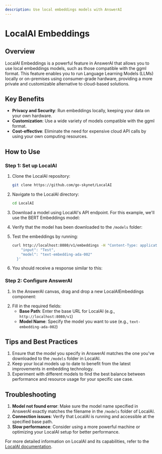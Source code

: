 ```yaml
---
description: Use local embeddings models with AnswerAI
---
```


# LocalAI Embeddings

## Overview

LocalAI Embeddings is a powerful feature in AnswerAI that allows you to use local embeddings models, such as those compatible with the ggml format. This feature enables you to run Language Learning Models (LLMs) locally or on-premises using consumer-grade hardware, providing a more private and customizable alternative to cloud-based solutions.

## Key Benefits

- **Privacy and Security**: Run embeddings locally, keeping your data on your own hardware.
- **Customization**: Use a wide variety of models compatible with the ggml format.
- **Cost-effective**: Eliminate the need for expensive cloud API calls by using your own computing resources.

## How to Use

### Step 1: Set up LocalAI

1. Clone the LocalAI repository:

   ```bash
   git clone https://github.com/go-skynet/LocalAI
   ```

2. Navigate to the LocalAI directory:

   ```bash
   cd LocalAI
   ```

3. Download a model using LocalAI's API endpoint. For this example, we'll use the BERT Embeddings model:

<!-- TODO: Screenshot showing the LocalAI API endpoint for downloading the BERT Embeddings model -->

4. Verify that the model has been downloaded to the `/models` folder:

<!-- TODO: Screenshot showing the downloaded model in the /models folder -->

5. Test the embeddings by running:

   ```bash
   curl http://localhost:8080/v1/embeddings -H "Content-Type: application/json" -d '{
       "input": "Test",
       "model": "text-embedding-ada-002"
     }'
   ```

6. You should receive a response similar to this:

<!-- TODO: Screenshot showing the response from the curl command -->

### Step 2: Configure AnswerAI

1. In the AnswerAI canvas, drag and drop a new LocalAIEmbeddings component:

<!-- TODO: Screenshot showing the LocalAIEmbeddings component being added to the canvas -->

2. Fill in the required fields:
   - **Base Path**: Enter the base URL for LocalAI (e.g., `http://localhost:8080/v1`)
   - **Model Name**: Specify the model you want to use (e.g., `text-embedding-ada-002`)

## Tips and Best Practices

1. Ensure that the model you specify in AnswerAI matches the one you've downloaded to the `/models` folder in LocalAI.
2. Keep your local models up to date to benefit from the latest improvements in embedding technology.
3. Experiment with different models to find the best balance between performance and resource usage for your specific use case.

## Troubleshooting

1. **Model not found error**: Make sure the model name specified in AnswerAI exactly matches the filename in the `/models` folder of LocalAI.
2. **Connection issues**: Verify that LocalAI is running and accessible at the specified base path.
3. **Slow performance**: Consider using a more powerful machine or optimizing your LocalAI setup for better performance.

For more detailed information on LocalAI and its capabilities, refer to the [LocalAI documentation](https://localai.io/models/index.html#embeddings-bert).
